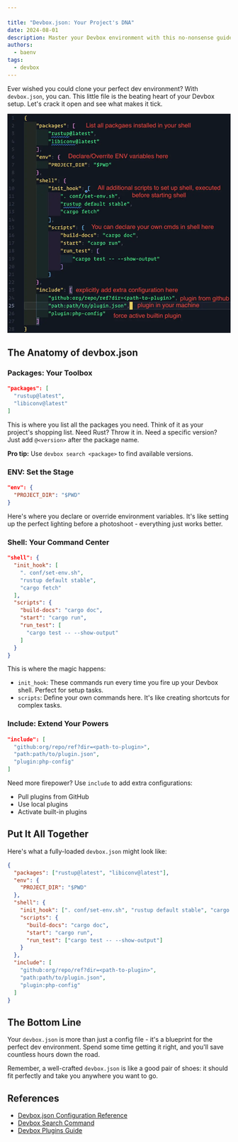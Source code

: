 ```yaml
---

title: "Devbox.json: Your Project's DNA"
date: 2024-08-01
description: Master your Devbox environment with this no-nonsense guide to devbox.json
authors:
  - baenv
tags:
  - devbox
---
```


Ever wished you could clone your perfect dev environment? With `devbox.json`, you can. This little file is the beating heart of your Devbox setup. Let's crack it open and see what makes it tick.

![Devbox.json Configuration](assets/config-ref.webp)

## The Anatomy of devbox.json

### Packages: Your Toolbox

```json
"packages": [
  "rustup@latest",
  "libiconv@latest"
]
```

This is where you list all the packages you need. Think of it as your project's shopping list. Need Rust? Throw it in. Need a specific version? Just add `@<version>` after the package name.

**Pro tip:** Use `devbox search <package>` to find available versions.

### ENV: Set the Stage

```json
"env": {
  "PROJECT_DIR": "$PWD"
}
```

Here's where you declare or override environment variables. It's like setting up the perfect lighting before a photoshoot - everything just works better.

### Shell: Your Command Center

```json
"shell": {
  "init_hook": [
    ". conf/set-env.sh",
    "rustup default stable",
    "cargo fetch"
  ],
  "scripts": {
    "build-docs": "cargo doc",
    "start": "cargo run",
    "run_test": [
      "cargo test -- --show-output"
    ]
  }
}
```

This is where the magic happens:

- `init_hook`: These commands run every time you fire up your Devbox shell. Perfect for setup tasks.
- `scripts`: Define your own commands here. It's like creating shortcuts for complex tasks.

### Include: Extend Your Powers

```json
"include": [
  "github:org/repo/ref?dir=<path-to-plugin>",
  "path:path/to/plugin.json",
  "plugin:php-config"
]
```

Need more firepower? Use `include` to add extra configurations:

- Pull plugins from GitHub
- Use local plugins
- Activate built-in plugins

## Put It All Together

Here's what a fully-loaded `devbox.json` might look like:

```json
{
  "packages": ["rustup@latest", "libiconv@latest"],
  "env": {
    "PROJECT_DIR": "$PWD"
  },
  "shell": {
    "init_hook": [". conf/set-env.sh", "rustup default stable", "cargo fetch"],
    "scripts": {
      "build-docs": "cargo doc",
      "start": "cargo run",
      "run_test": ["cargo test -- --show-output"]
    }
  },
  "include": [
    "github:org/repo/ref?dir=<path-to-plugin>",
    "path:path/to/plugin.json",
    "plugin:php-config"
  ]
}
```

## The Bottom Line

Your `devbox.json` is more than just a config file - it's a blueprint for the perfect dev environment. Spend some time getting it right, and you'll save countless hours down the road.

Remember, a well-crafted `devbox.json` is like a good pair of shoes: it should fit perfectly and take you anywhere you want to go.

## References

- [Devbox.json Configuration Reference](https://www.jetify.com/devbox/docs/configuration/)
- [Devbox Search Command](https://www.jetify.com/devbox/docs/cli_reference/devbox_search/)
- [Devbox Plugins Guide](https://www.jetify.com/devbox/docs/guides/plugins/)
